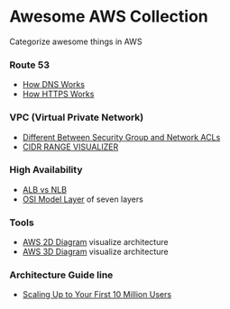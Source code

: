# Awesome AWS Collection
Categorize awesome things in AWS 

### Route 53
- [How DNS Works](https://howdns.works/)
- [How HTTPS Works](https://howhttps.works/)

### VPC (Virtual Private Network)
- [Different Between Security Group and Network ACLs](https://medium.com/awesome-aws/aws-difference-between-security-groups-and-network-acls-adc632ea29ae)
- [CIDR RANGE VISUALIZER](http://cidr.xyz/) 

### High Availability 
- [ALB vs NLB](https://medium.com/containers-on-aws/using-aws-application-load-balancer-and-network-load-balancer-with-ec2-container-service-d0cb0b1d5ae5)
- [OSI Model Layer](https://medium.com/@madhavbahl10/osi-model-layers-explained-ee1d43058c1f) of seven layers

### Tools
- [AWS 2D Diagram](https://www.draw.io) visualize architecture
- [AWS 3D Diagram](https://cloudcraft.co) visualize architecture

### Architecture Guide line
- [Scaling Up to Your First 10 Million Users](https://www.youtube.com/watch?v=Ma3xWDXTxRg)
